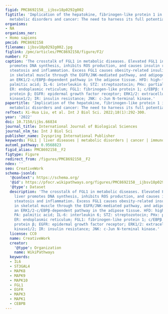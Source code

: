 ```yaml
---
figid: PMC8692158__ijbsv18p0292g002
figtitle: 'Implication of the hepatokine, fibrinogen-like protein 1 in liver diseases,
  metabolic disorders and cancer: The need to harness its full potential'
organisms:
- NA
organisms_ner:
- Homo sapiens
pmcid: PMC8692158
filename: ijbsv18p0292g002.jpg
figlink: /pmc/articles/PMC8692158/figure/F2/
number: F2
caption: 'The crosstalk of FGL1 in metabolic diseases. Elevated FGL1 in the liver
  promotes DNA synthesis, inhibits ROS production, and causes insulin resistance,
  steatosis and inflammation. Excess FGL1 causes obesity-related insulin resistance
  in skeletal muscle through the EGFR/JNK-mediated pathway, and adipogenesis through
  an ERK1/2-c/EBPβ-dependent pathway in the adipose tissue. HFD: high-fat diet; PA:
  palmitic acid; IL-6: interleukin 6; STZ: streptozotocin; PHx: partial hepatectomy;
  ER: endoplasmic reticulum; FGL1: fibrinogen-like protein 1; c/EBPβ: CCAAT/enhancer-binding
  protein β; EGFR: epidermal growth factor receptor; ERK1/2: extracellular signal-regulated
  kinase1/2; IR: insulin resistance; JNK: c-Jun N-terminal kinase.'
papertitle: 'Implication of the hepatokine, fibrinogen-like protein 1 in liver diseases,
  metabolic disorders and cancer: The need to harness its full potential.'
reftext: Xi-Hua Liu, et al. Int J Biol Sci. 2022;18(1):292-300.
year: '2022'
doi: 10.7150/ijbs.66834
journal_title: International Journal of Biological Sciences
journal_nlm_ta: Int J Biol Sci
publisher_name: Ivyspring International Publisher
keywords: FGL1 | liver diseases | metabolic disorders | cancer | immunotherapy
automl_pathway: 0.9568823
figid_alias: PMC8692158__F2
figtype: Figure
redirect_from: /figures/PMC8692158__F2
ndex: ''
seo: CreativeWork
schema-jsonld:
  '@context': https://schema.org/
  '@id': https://pfocr.wikipathways.org/figures/PMC8692158__ijbsv18p0292g002.html
  '@type': Dataset
  description: 'The crosstalk of FGL1 in metabolic diseases. Elevated FGL1 in the
    liver promotes DNA synthesis, inhibits ROS production, and causes insulin resistance,
    steatosis and inflammation. Excess FGL1 causes obesity-related insulin resistance
    in skeletal muscle through the EGFR/JNK-mediated pathway, and adipogenesis through
    an ERK1/2-c/EBPβ-dependent pathway in the adipose tissue. HFD: high-fat diet;
    PA: palmitic acid; IL-6: interleukin 6; STZ: streptozotocin; PHx: partial hepatectomy;
    ER: endoplasmic reticulum; FGL1: fibrinogen-like protein 1; c/EBPβ: CCAAT/enhancer-binding
    protein β; EGFR: epidermal growth factor receptor; ERK1/2: extracellular signal-regulated
    kinase1/2; IR: insulin resistance; JNK: c-Jun N-terminal kinase.'
  license: CC0
  name: CreativeWork
  creator:
    '@type': Organization
    name: WikiPathways
  keywords:
  - IL6
  - ST3GAL4
  - MAPK8
  - MAPK9
  - MAPK10
  - FGL1
  - EGFR
  - MAPK3
  - MAPK1
  - CEBPB
---
```

